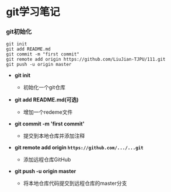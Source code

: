 # git学习笔记

### git初始化

```
git init
git add README.md
git commit -m "first commit"
git remote add origin https://github.com/LiuJian-TJPU/111.git
git push -u origin master
```

- **git init**
  - 初始化一个git仓库
- **git add README.md(可选)**
  - 增加一个redeme文件

- **git commit -m 'first commit'**
  - 提交到本地仓库并添加注释

- **git remote add origin `https://github.com/.../...git`**
  - 添加远程仓库GitHub

- **git push -u origin master**
  - 将本地仓库代码提交到远程仓库的master分支
